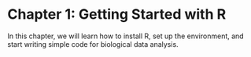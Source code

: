 # Chapter 1: Getting Started with R

In this chapter, we will learn how to install R, set up the environment, and start writing simple code for biological data analysis.
